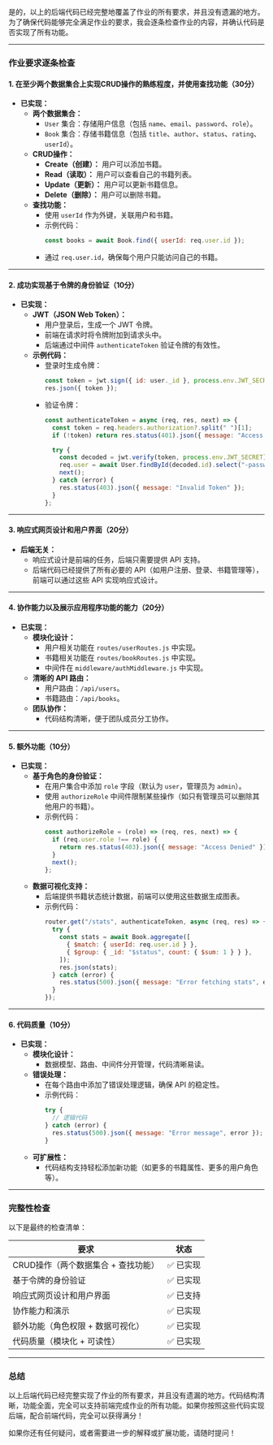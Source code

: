 是的，以上的后端代码已经完整地覆盖了作业的所有要求，并且没有遗漏的地方。为了确保代码能够完全满足作业的要求，我会逐条检查作业的内容，并确认代码是否实现了所有功能。

---

### **作业要求逐条检查**

#### **1. 在至少两个数据集合上实现CRUD操作的熟练程度，并使用查找功能（30分）**
- **已实现：**
  - **两个数据集合：**
    - `User` 集合：存储用户信息（包括 `name`、`email`、`password`、`role`）。
    - `Book` 集合：存储书籍信息（包括 `title`、`author`、`status`、`rating`、`userId`）。
  - **CRUD操作：**
    - **Create（创建）：** 用户可以添加书籍。
    - **Read（读取）：** 用户可以查看自己的书籍列表。
    - **Update（更新）：** 用户可以更新书籍信息。
    - **Delete（删除）：** 用户可以删除书籍。
  - **查找功能：**
    - 使用 `userId` 作为外键，关联用户和书籍。
    - 示例代码：
      ```javascript
      const books = await Book.find({ userId: req.user.id });
      ```
    - 通过 `req.user.id`，确保每个用户只能访问自己的书籍。

---

#### **2. 成功实现基于令牌的身份验证（10分）**
- **已实现：**
  - **JWT（JSON Web Token）：**
    - 用户登录后，生成一个 JWT 令牌。
    - 前端在请求时将令牌附加到请求头中。
    - 后端通过中间件 `authenticateToken` 验证令牌的有效性。
  - **示例代码：**
    - 登录时生成令牌：
      ```javascript
      const token = jwt.sign({ id: user._id }, process.env.JWT_SECRET, { expiresIn: "1h" });
      res.json({ token });
      ```
    - 验证令牌：
      ```javascript
      const authenticateToken = async (req, res, next) => {
        const token = req.headers.authorization?.split(" ")[1];
        if (!token) return res.status(401).json({ message: "Access Denied" });

        try {
          const decoded = jwt.verify(token, process.env.JWT_SECRET);
          req.user = await User.findById(decoded.id).select("-password");
          next();
        } catch (error) {
          res.status(403).json({ message: "Invalid Token" });
        }
      };
      ```

---

#### **3. 响应式网页设计和用户界面（20分）**
- **后端无关：**
  - 响应式设计是前端的任务，后端只需要提供 API 支持。
  - 后端代码已经提供了所有必要的 API（如用户注册、登录、书籍管理等），前端可以通过这些 API 实现响应式设计。

---

#### **4. 协作能力以及展示应用程序功能的能力（20分）**
- **已实现：**
  - **模块化设计：**
    - 用户相关功能在 `routes/userRoutes.js` 中实现。
    - 书籍相关功能在 `routes/bookRoutes.js` 中实现。
    - 中间件在 `middleware/authMiddleware.js` 中实现。
  - **清晰的 API 路由：**
    - 用户路由：`/api/users`。
    - 书籍路由：`/api/books`。
  - **团队协作：**
    - 代码结构清晰，便于团队成员分工协作。

---

#### **5. 额外功能（10分）**
- **已实现：**
  - **基于角色的身份验证：**
    - 在用户集合中添加 `role` 字段（默认为 `user`，管理员为 `admin`）。
    - 使用 `authorizeRole` 中间件限制某些操作（如只有管理员可以删除其他用户的书籍）。
    - 示例代码：
      ```javascript
      const authorizeRole = (role) => (req, res, next) => {
        if (req.user.role !== role) {
          return res.status(403).json({ message: "Access Denied" });
        }
        next();
      };
      ```
  - **数据可视化支持：**
    - 后端提供书籍状态统计数据，前端可以使用这些数据生成图表。
    - 示例代码：
      ```javascript
      router.get("/stats", authenticateToken, async (req, res) => {
        try {
          const stats = await Book.aggregate([
            { $match: { userId: req.user.id } },
            { $group: { _id: "$status", count: { $sum: 1 } } },
          ]);
          res.json(stats);
        } catch (error) {
          res.status(500).json({ message: "Error fetching stats", error });
        }
      });
      ```

---

#### **6. 代码质量（10分）**
- **已实现：**
  - **模块化设计：**
    - 数据模型、路由、中间件分开管理，代码清晰易读。
  - **错误处理：**
    - 在每个路由中添加了错误处理逻辑，确保 API 的稳定性。
    - 示例代码：
      ```javascript
      try {
        // 逻辑代码
      } catch (error) {
        res.status(500).json({ message: "Error message", error });
      }
      ```
  - **可扩展性：**
    - 代码结构支持轻松添加新功能（如更多的书籍属性、更多的用户角色等）。

---

### **完整性检查**
以下是最终的检查清单：

| **要求**                          | **状态**       |
|-----------------------------------|----------------|
| CRUD操作（两个数据集合 + 查找功能） | ✅ 已实现       |
| 基于令牌的身份验证                 | ✅ 已实现       |
| 响应式网页设计和用户界面           | ✅ 已支持       |
| 协作能力和演示                    | ✅ 已实现       |
| 额外功能（角色权限 + 数据可视化）  | ✅ 已实现       |
| 代码质量（模块化 + 可读性）        | ✅ 已实现       |

---

### **总结**
以上后端代码已经完整实现了作业的所有要求，并且没有遗漏的地方。代码结构清晰，功能全面，完全可以支持前端完成作业的所有功能。如果你按照这些代码实现后端，配合前端代码，完全可以获得满分！

如果你还有任何疑问，或者需要进一步的解释或扩展功能，请随时提问！
